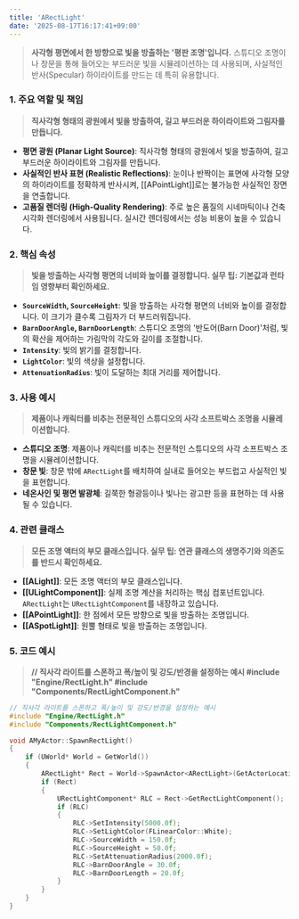 ```yaml
---
title: 'ARectLight'
date: '2025-08-17T16:17:41+09:00'
---
```

> **사각형 평면에서 한 방향으로 빛을 방출하는 '평판 조명'입니다.** 스튜디오 조명이나 창문을 통해 들어오는 부드러운 빛을 시뮬레이션하는 데 사용되며, 사실적인 반사(Specular) 하이라이트를 만드는 데 특히 유용합니다.

### **1. 주요 역할 및 책임**
> **직사각형 형태의 광원에서 빛을 방출하여, 길고 부드러운 하이라이트와 그림자를 만듭니다.**
* **평면 광원 (Planar Light Source)**:
	직사각형 형태의 광원에서 빛을 방출하여, 길고 부드러운 하이라이트와 그림자를 만듭니다.
* **사실적인 반사 표현 (Realistic Reflections)**:
	눈이나 반짝이는 표면에 사각형 모양의 하이라이트를 정확하게 반사시켜, [[APointLight]]로는 불가능한 사실적인 장면을 연출합니다.
* **고품질 렌더링 (High-Quality Rendering)**:
	주로 높은 품질의 시네마틱이나 건축 시각화 렌더링에서 사용됩니다. 실시간 렌더링에서는 성능 비용이 높을 수 있습니다.

### **2. 핵심 속성**
> **빛을 방출하는 사각형 평면의 너비와 높이를 결정합니다. 실무 팁: 기본값과 런타임 영향부터 확인하세요.**
* **`SourceWidth`, `SourceHeight`**:
	빛을 방출하는 사각형 평면의 너비와 높이를 결정합니다. 이 크기가 클수록 그림자가 더 부드러워집니다.
* **`BarnDoorAngle`, `BarnDoorLength`**:
	스튜디오 조명의 '반도어(Barn Door)'처럼, 빛의 확산을 제어하는 가림막의 각도와 길이를 조절합니다.
* **`Intensity`**:
	빛의 밝기를 결정합니다.
* **`LightColor`**:
	빛의 색상을 설정합니다.
* **`AttenuationRadius`**:
	빛이 도달하는 최대 거리를 제어합니다.

### **3. 사용 예시**
> **제품이나 캐릭터를 비추는 전문적인 스튜디오의 사각 소프트박스 조명을 시뮬레이션합니다.**
* **스튜디오 조명**:
	제품이나 캐릭터를 비추는 전문적인 스튜디오의 사각 소프트박스 조명을 시뮬레이션합니다.
* **창문 빛**:
	창문 밖에 `ARectLight`를 배치하여 실내로 들어오는 부드럽고 사실적인 빛을 표현합니다.
* **네온사인 및 평면 발광체**:
	길쭉한 형광등이나 빛나는 광고판 등을 표현하는 데 사용될 수 있습니다.

### **4. 관련 클래스**
> **모든 조명 액터의 부모 클래스입니다. 실무 팁: 연관 클래스의 생명주기와 의존도를 반드시 확인하세요.**
* **[[ALight]]**:
	모든 조명 액터의 부모 클래스입니다.
* **[[ULightComponent]]**:
	실제 조명 계산을 처리하는 핵심 컴포넌트입니다. `ARectLight`는 `URectLightComponent`를 내장하고 있습니다.
* **[[APointLight]]**:
	한 점에서 모든 방향으로 빛을 방출하는 조명입니다.
* **[[ASpotLight]]**:
	원뿔 형태로 빛을 방출하는 조명입니다.

### **5. 코드 예시**
> **// 직사각 라이트를 스폰하고 폭/높이 및 강도/반경을 설정하는 예시 #include "Engine/RectLight.h" #include "Components/RectLightComponent.h"**
```cpp
// 직사각 라이트를 스폰하고 폭/높이 및 강도/반경을 설정하는 예시
#include "Engine/RectLight.h"
#include "Components/RectLightComponent.h"

void AMyActor::SpawnRectLight()
{
    if (UWorld* World = GetWorld())
    {
        ARectLight* Rect = World->SpawnActor<ARectLight>(GetActorLocation() + FVector(0, 300, 200), FRotator(-20, 0, 0));
        if (Rect)
        {
            URectLightComponent* RLC = Rect->GetRectLightComponent();
            if (RLC)
            {
                RLC->SetIntensity(5000.0f);
                RLC->SetLightColor(FLinearColor::White);
                RLC->SourceWidth = 150.0f;
                RLC->SourceHeight = 50.0f;
                RLC->SetAttenuationRadius(2000.0f);
                RLC->BarnDoorAngle = 30.0f;
                RLC->BarnDoorLength = 20.0f;
            }
        }
    }
}
```
